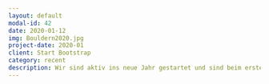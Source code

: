 ```yaml
---
layout: default
modal-id: 42
date: 2020-01-12
img: Bouldern2020.jpg
project-date: 2020-01
client: Start Bootstrap
category: recent
description: Wir sind aktiv ins neue Jahr gestartet und sind beim ersten Ab in die Urne Bouldern gegangen. Über sich hinaus zu wachsen, gemeinsam zu klettern oder auch nur die richtigen Kletterer zu beobachten... das hat richtig Spaß gemacht! 
---
```

